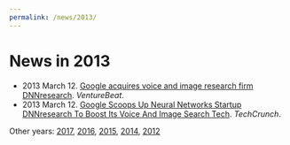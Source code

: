 ```yaml
---
permalink: /news/2013/
---
```

# News in 2013

* 2013 March 12. [Google acquires voice and image research firm DNNresearch](https://venturebeat.com/2013/03/12/google-dnnresearch/). *VentureBeat*.
* 2013 March 12. [Google Scoops Up Neural Networks Startup DNNresearch To Boost Its Voice And Image Search Tech](https://techcrunch.com/2013/03/12/google-scoops-up-neural-networks-startup-dnnresearch-to-boost-its-voice-and-image-search-tech/). *TechCrunch*.

Other years: [2017](http://realai.org/resources/news/), [2016](http://realai.org/resources/news/2016/), [2015](http://realai.org/resources/news/2015/), [2014](http://realai.org/resources/news/2014/), [2012](http://realai.org/resources/news/2012/)
